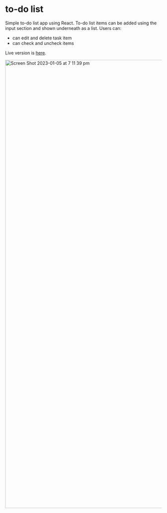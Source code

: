 # to-do list
Simple to-do list app using React. To-do list items can be added using the input section and shown underneath as a list.
Users can:
* can edit and delete task item 
* can check and uncheck items


Live version is [here](https://a-phu.github.io/task-app/).

<img width="1440" alt="Screen Shot 2023-01-05 at 7 11 39 pm" src="https://user-images.githubusercontent.com/46221612/210735496-3b415fb6-ec8d-4c29-ae06-f7abc17c0d48.png">
